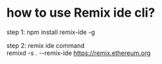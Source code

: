 # how to use Remix ide cli?

step 1: npm install remix-ide -g

step 2: remix ide command<br/>
remixd -s . --remix-ide https://remix.ethereum.org
